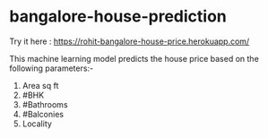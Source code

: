# bangalore-house-prediction

Try it here : https://rohit-bangalore-house-price.herokuapp.com/

This machine learning model predicts the house price based on the following parameters:-

1. Area sq ft
2. #BHK
3. #Bathrooms
4. #Balconies
5. Locality
